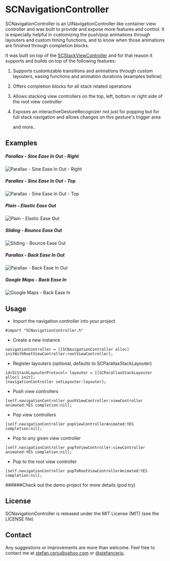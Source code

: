 # SCNavigationController

SCNavigationController is an UINavigationController like container view controller and was built to provide and expose more features and control. It is especially helpful in customizing the push/pop animations through layouters and custom timing functions, and to know when those animations are finished through completion blocks. 

It was built on top of the [SCStackViewController](https://github.com/stefanceriu/SCStackViewController) and for that reason it supports and builds on top of the following features:

1. Supports customizable transitions and animations through custom layouters, easing functions and animation durations (examples bellow)
2. Offers completion blocks for all stack related operations
3. Allows stacking view controllers on the top, left, bottom or right side of the root view controller
4. Exposes an interactiveGestureRecognizer not just for popping but for full stack navigation and allows changes on this gesture's trigger area

    and more..

## Examples

##### Parallax - Sine Ease In Out - Right

![Parallax - Sine Ease In Out - Right](https://dl.dropboxusercontent.com/u/12748201/Recordings/SCNavigationController/Parallax%20-%20Sine%20Ease%20In%20Out%20-%20Right.gif)

##### Parallax - Sine Ease In Out - Top

![Parallax - Sine Ease In Out - Top](https://dl.dropboxusercontent.com/u/12748201/Recordings/SCNavigationController/Parallax%20-%20Sine%20Ease%20In%20Out%20-%20Top.gif)

##### Plain - Elastic Ease Out

![Plain - Elastic Ease Out](https://dl.dropboxusercontent.com/u/12748201/Recordings/SCNavigationController/Plain%20-%20Elastic%20Ease%20Out.gif)

##### Sliding - Bounce Ease Out

![Sliding - Bounce Ease Out](https://dl.dropboxusercontent.com/u/12748201/Recordings/SCNavigationController/Sliding%20-%20Bounce%20Ease%20Out.gif)

##### Parallax - Back Ease In Out

![Parallax - Back Ease In Out](https://dl.dropboxusercontent.com/u/12748201/Recordings/SCNavigationController/Parallax%20-%20Back%20Ease%20In%20Out.gif)

##### Google Maps - Back Ease In

![Google Maps - Back Ease In](https://dl.dropboxusercontent.com/u/12748201/Recordings/SCNavigationController/Google%20Maps%20-%20Back%20Ease%20In.gif)

## Usage

- Import the navigation controller into your project

```
#import "SCNavigationController.h"
```

- Create a new instance

```
navigationController = [[SCNavigationController alloc] initWithRootViewController:rootViewController];
```
 
- Register layouters (optional, defaults to SCParallaxStackLayouter)

```
id<SCStackLayouterProtocol> layouter = [[SCParallaxStackLayouter alloc] init];
[navigationController setLayouter:layouter];
```

- Push view controllers

```
[self.navigationController pushViewController:viewController animated:YES completion:nil];
```

- Pop view controllers

```
[self.navigationController popViewControllerAnimated:YES completion:nil];
```

- Pop to any given view controller

```
[self.navigationController popToViewController:viewController animated:YES completion:nil];
```

- Pop to the root view controller

```
[self.navigationController popToRootViewControllerAnimated:YES completion:nil];
```

######Check out the demo project for more details (pod try)

## License
SCNavigationController is released under the MIT License (MIT) (see the LICENSE file)

## Contact
Any suggestions or improvements are more than welcome.
Feel free to contact me at [stefan.ceriu@yahoo.com](mailto:stefan.ceriu@yahoo.com) or [@stefanceriu](https://twitter.com/stefanceriu).